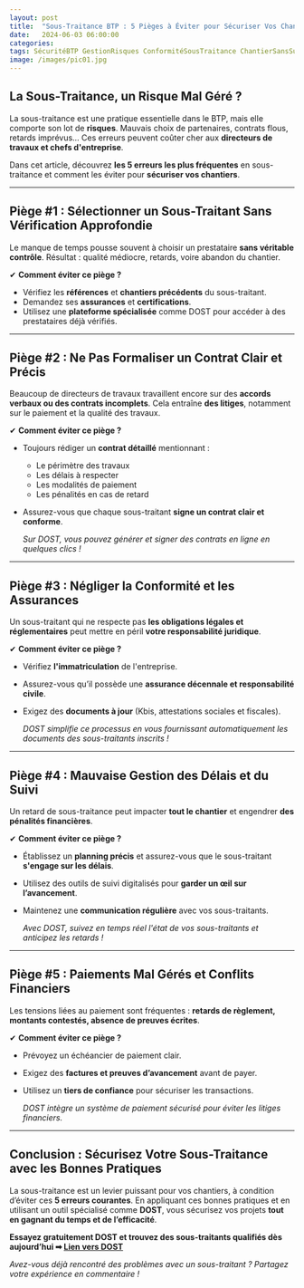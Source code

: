 ```yaml
---
layout: post
title:  "Sous-Traitance BTP : 5 Pièges à Éviter pour Sécuriser Vos Chantiers!"
date:   2024-06-03 06:00:00
categories: 
tags: SécuritéBTP GestionRisques ConformitéSousTraitance ChantierSansSurprise
image: /images/pic01.jpg
---
```

## La Sous-Traitance, un Risque Mal Géré ?
La sous-traitance est une pratique essentielle dans le BTP, mais elle comporte son lot de **risques**. Mauvais choix de partenaires, contrats flous, retards imprévus… Ces erreurs peuvent coûter cher aux **directeurs de travaux et chefs d'entreprise**.

Dans cet article, découvrez **les 5 erreurs les plus fréquentes** en sous-traitance et comment les éviter pour **sécuriser vos chantiers**.

---

## Piège #1 : Sélectionner un Sous-Traitant Sans Vérification Approfondie

Le manque de temps pousse souvent à choisir un prestataire **sans véritable contrôle**. Résultat : qualité médiocre, retards, voire abandon du chantier.

✔ **Comment éviter ce piège ?**  
- Vérifiez les **références** et **chantiers précédents** du sous-traitant.
- Demandez ses **assurances** et **certifications**.
- Utilisez une **plateforme spécialisée** comme DOST pour accéder à des prestataires déjà vérifiés.

---

## Piège #2 : Ne Pas Formaliser un Contrat Clair et Précis
Beaucoup de directeurs de travaux travaillent encore sur des **accords verbaux ou des contrats incomplets**. Cela entraîne **des litiges**, notamment sur le paiement et la qualité des travaux.

✔ **Comment éviter ce piège ?**  
- Toujours rédiger un **contrat détaillé** mentionnant :
  - Le périmètre des travaux
  - Les délais à respecter
  - Les modalités de paiement
  - Les pénalités en cas de retard
- Assurez-vous que chaque sous-traitant **signe un contrat clair et conforme**.

  *Sur DOST, vous pouvez générer et signer des contrats en ligne en quelques clics !*

---

##  Piège #3 : Négliger la Conformité et les Assurances

Un sous-traitant qui ne respecte pas **les obligations légales et réglementaires** peut mettre en péril **votre responsabilité juridique**.

✔ **Comment éviter ce piège ?**  
- Vérifiez **l'immatriculation** de l'entreprise.
- Assurez-vous qu’il possède une **assurance décennale et responsabilité civile**.
- Exigez des **documents à jour** (Kbis, attestations sociales et fiscales).

  *DOST simplifie ce processus en vous fournissant automatiquement les documents des sous-traitants inscrits !*

---

##   Piège #4 : Mauvaise Gestion des Délais et du Suivi

Un retard de sous-traitance peut impacter **tout le chantier** et engendrer **des pénalités financières**.

✔ **Comment éviter ce piège ?**  
- Établissez un **planning précis** et assurez-vous que le sous-traitant **s'engage sur les délais**.
- Utilisez des outils de suivi digitalisés pour **garder un œil sur l’avancement**.
- Maintenez une **communication régulière** avec vos sous-traitants.

  *Avec DOST, suivez en temps réel l'état de vos sous-traitants et anticipez les retards !*

---

##   Piège #5 : Paiements Mal Gérés et Conflits Financiers

Les tensions liées au paiement sont fréquentes : **retards de règlement, montants contestés, absence de preuves écrites**.

✔ **Comment éviter ce piège ?**  
- Prévoyez un échéancier de paiement clair.
- Exigez des **factures et preuves d’avancement** avant de payer.
- Utilisez un **tiers de confiance** pour sécuriser les transactions.

  *DOST intègre un système de paiement sécurisé pour éviter les litiges financiers.*

---

##   Conclusion : Sécurisez Votre Sous-Traitance avec les Bonnes Pratiques

La sous-traitance est un levier puissant pour vos chantiers, à condition d’éviter ces **5 erreurs courantes**. En appliquant ces bonnes pratiques et en utilisant un outil spécialisé comme **DOST**, vous sécurisez vos projets **tout en gagnant du temps et de l’efficacité**.

  **Essayez gratuitement DOST et trouvez des sous-traitants qualifiés dès aujourd’hui ➡ [Lien vers DOST]**

  *Avez-vous déjà rencontré des problèmes avec un sous-traitant ? Partagez votre expérience en commentaire !*


[Lien vers DOST]: https://www.dost.pro/
